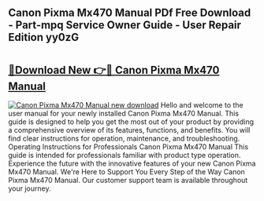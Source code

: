 ## Canon Pixma Mx470 Manual PDf Free Download - Part-mpq Service Owner Guide - User Repair Edition yy0zG

# <h2><a href="http://cf15906.oget.top/?id=Canon+Pixma+Mx470+Manual">🔗Download New 👉🔴 Canon Pixma Mx470 Manual</a></h2>

[![Canon Pixma Mx470 Manual new download](https://i.imgur.com/5g1atiW.png)](http://cf15906.oget.top/?id=Canon+Pixma+Mx470+Manual)
Hello and welcome to the user manual for your newly installed Canon Pixma Mx470 Manual. This guide is designed to help you get the most out of your product by providing a comprehensive overview of its features, functions, and benefits. You will find clear instructions for operation, maintenance, and troubleshooting. Operating Instructions for Professionals Canon Pixma Mx470 Manual This guide is intended for professionals familiar with product type operation. Experience the future with the innovative features of your new Canon Pixma Mx470 Manual. We're Here to Support You Every Step of the Way Canon Pixma Mx470 Manual. Our customer support team is available throughout your journey.
